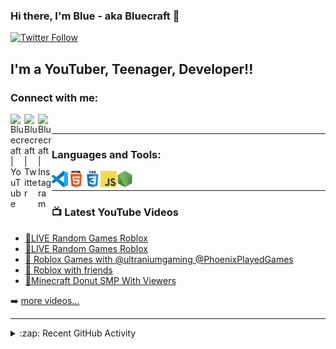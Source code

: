### Hi there, I'm Blue - aka Bluecraft 👋 

[![Twitter Follow](https://img.shields.io/twitter/follow/Bluecraftplayz?color=1DA1F2&logo=twitter&style=for-the-badge)](https://twitter.com/intent/follow?original_referer=https%3A%2F%2Fgithub.com%2FBluecraftplayz&screen_name=Bluecraftplayz)

## I'm a YouTuber, Teenager, Developer!!


### Connect with me:

[<img align="left" alt="Bluecraft | YouTube" width="22px" src="https://cdn.jsdelivr.net/npm/simple-icons@v3/icons/youtube.svg" />][youtube]
[<img align="left" alt="Bluecraft | Twitter" width="22px" src="https://cdn.jsdelivr.net/npm/simple-icons@v3/icons/twitter.svg" />][twitter]
[<img align="left" alt="Bluecraft  | Instagram" width="22px" src="https://cdn.jsdelivr.net/npm/simple-icons@v3/icons/instagram.svg" />][instagram]
<br />

---

### Languages and Tools:

<img align="left" alt="Visual Studio Code" width="26px" src="https://raw.githubusercontent.com/github/explore/80688e429a7d4ef2fca1e82350fe8e3517d3494d/topics/visual-studio-code/visual-studio-code.png" />
<img align="left" alt="HTML5" width="26px" src="https://raw.githubusercontent.com/github/explore/80688e429a7d4ef2fca1e82350fe8e3517d3494d/topics/html/html.png" />
<img align="left" alt="CSS3" width="26px" src="https://raw.githubusercontent.com/github/explore/80688e429a7d4ef2fca1e82350fe8e3517d3494d/topics/css/css.png" />
<img align="left" alt="JavaScript" width="26px" src="https://raw.githubusercontent.com/github/explore/80688e429a7d4ef2fca1e82350fe8e3517d3494d/topics/javascript/javascript.png" />
<img align="left" alt="Node.js" width="26px" src="https://raw.githubusercontent.com/github/explore/80688e429a7d4ef2fca1e82350fe8e3517d3494d/topics/nodejs/nodejs.png" />
<br />

---

### 📺 Latest YouTube Videos

<!-- YOUTUBE:START -->
- [🔴LIVE Random Games Roblox](https://www.youtube.com/watch?v=GjQl2uAK0Gw)
- [🔴LIVE Random Games Roblox](https://www.youtube.com/watch?v=76MQq95XjQ0)
- [🔴 Roblox Games with @ultraniumgaming @PhoenixPlayedGames](https://www.youtube.com/watch?v=6N7g9A51x5k)
- [🔴 Roblox with friends](https://www.youtube.com/watch?v=TT8-Fw8hnyI)
- [🔴Minecraft  Donut SMP With Viewers](https://www.youtube.com/watch?v=XakWsgPV660)
<!-- YOUTUBE:END -->

➡️ [more videos...](https://youtube.com/channel/UCTEEiT-zFAL0gNSFYU_CeYA)

---

<details>
  <summary>:zap: Recent GitHub Activity</summary>
  
<!--START_SECTION:activity-->
1. 🗣 Commented on [#6031](https://github.com/npm/cli/issues/6031) in [npm/cli](https://github.com/npm/cli)
2. 🗣 Commented on [#8](https://github.com/NotSaksh/Shop-Managerx/issues/8) in [NotSaksh/Shop-Managerx](https://github.com/NotSaksh/Shop-Managerx)
3. 🗣 Commented on [#10](https://github.com/NotSaksh/Shop-Managerx/issues/10) in [NotSaksh/Shop-Managerx](https://github.com/NotSaksh/Shop-Managerx)
<!--END_SECTION:activity-->

</details>

[twitter]: https://twitter.com/Bluecraftplayz
[youtube]: https://youtube.com/channel/UCTEEiT-zFAL0gNSFYU_CeYA
[instagram]: https://instagram.com/insta_bluecraft
